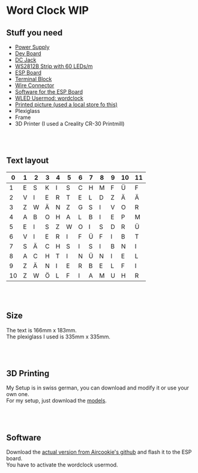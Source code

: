 # Word Clock WIP

## Stuff you need

- [Power Supply](https://de.aliexpress.com/item/1005001303324684.html?spm=a2g0s.9042311.0.0.1af34c4dsxGvdi)
- [Dev Board](https://de.aliexpress.com/item/33005775828.html?spm=a2g0s.9042311.0.0.1af34c4dsxGvdi)
- [DC Jack](https://de.aliexpress.com/item/4001249055244.html?spm=a2g0s.9042311.0.0.1af34c4dsxGvdi)
- [WS2812B Strip with 60 LEDs/m](https://www.aliexpress.com/item/1005004289391906.html?spm=a2g0o.productlist.main.21.781d7d47a2pD8a)
- [ESP Board](https://de.aliexpress.com/item/32681374223.html?spm=a2g0s.9042311.0.0.1af34c4dsxGvdi)
- [Terminal Block](https://de.aliexpress.com/item/32993227789.html?spm=a2g0o.productlist.0.0.54e8653aAznjTx&algo_pvid=60374bb4-2752-4200-9a21-e393b7c86d24&algo_expid=60374bb4-2752-4200-9a21-e393b7c86d24-2&btsid=0bb0623616032992973188367ed634&ws_ab_test=searchweb0_0,searchweb201602_,searchweb201603_)
- [Wire Connector](https://de.aliexpress.com/item/4000145341391.html?spm=a2g0o.productlist.0.0.6fdc46b9sdjcnh&algo_pvid=89ddaae7-6b22-435b-ac7c-fb46ebc3fd3c&algo_expid=89ddaae7-6b22-435b-ac7c-fb46ebc3fd3c-7&btsid=0bb0623616032993704351961ed634&ws_ab_test=searchweb0_0,searchweb201602_,searchweb201603_)
- [Software for the ESP Board](https://github.com/Aircoookie/WLED)
- [WLED Usermod: wordclock](https://github.com/Aircoookie/WLED/tree/main/usermods/usermod_v2_word_clock)
- [Printed picture (used a local store fo this)](https://www.myposter.ch/backlit-folie)
- Plexiglass
- Frame
- 3D Printer (I used a Creality CR-30 Printmill)

<br>
<br>

## Text layout

|0|1|2|3|4|5|6|7|8|9|10|11
|-------------|-------------|-------------|-------------|-------------|-------------|-------------|-------------|-------------|-------------|-------------|-------------
|1|E|S|K|I|S|C|H|M|F|Ü|F
|2|V|I|E|R|T|E|L|D|Z|Ä|Ä
|3|Z|W|Ä|N|Z|G|S|I|V|O|R
|4|A|B|O|H|A|L|B|I|E|P|M
|5|E|I|S|Z|W|O|I|S|D|R|Ü
|6|V|I|E|R|I|F|Ü|F|I|B|T
|7|S|Ä|C|H|S|I|S|I|B|N|I
|8|A|C|H|T|I|N|Ü|N|I|E|L
|9|Z|Ä|N|I|E|R|B|E|L|F|I
|10|Z|W|Ö|L|F|I|A|M|U|H|R

<br>
<br>

## Size
The text is 166mm x 183mm. <br>
The plexiglass I used is 335mm x 335mm.

<br>
<br>

## 3D Printing
My Setup is in swiss german, you can download and modify it or use your own one. <br>
For my setup, just download the [models](/doc/3d_objects/).

<br>
<br>

## Software
Download the [actual version from Aircookie's github](https://github.com/Aircoookie/WLED/releases) and flash it to the ESP board. <br>
You have to activate the wordclock usermod.

<br>
<br>




